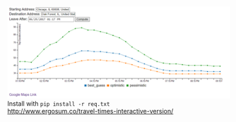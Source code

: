 ![](Travel%20Times%20Interactive%20Visualization.PNG?raw=true)  
Install with `pip install -r req.txt`   
http://www.ergosum.co/travel-times-interactive-version/
